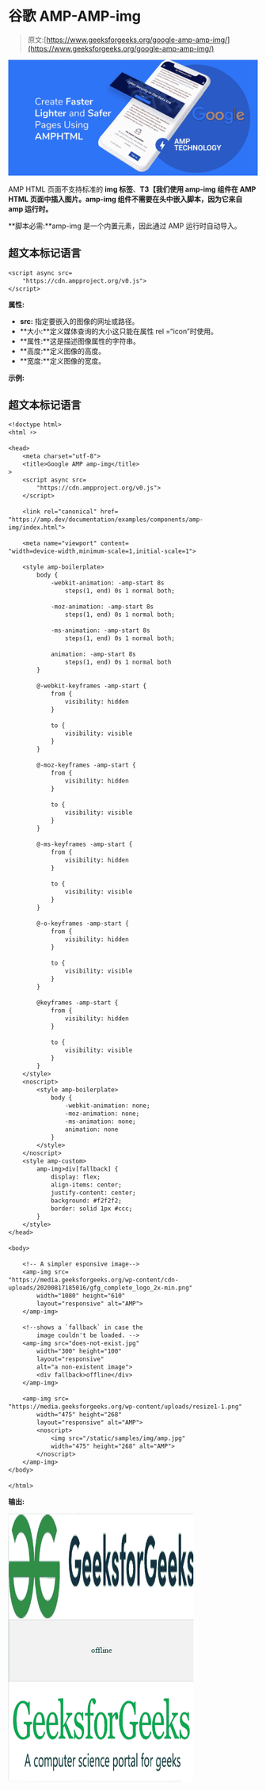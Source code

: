 # 谷歌 AMP-AMP-img

> 原文:[https://www.geeksforgeeks.org/google-amp-amp-img/](https://www.geeksforgeeks.org/google-amp-amp-img/)

![](img/9f4c77d78e00cf75fc29323762067dd8.png)

AMP HTML 页面不支持标准的 **img 标签**、**T3【我们使用 **amp-img** 组件在 AMP HTML 页面中插入图片。amp-img 组件不需要在头中嵌入脚本，因为它来自 amp 运行时。**

**脚本必需:**amp-img 是一个内置元素，因此通过 AMP 运行时自动导入。

## 超文本标记语言

```
<script async src=
    "https://cdn.ampproject.org/v0.js">
</script>
```

**属性:**

*   **src:** 指定要嵌入的图像的网址或路径。
*   **大小:**定义媒体查询的大小这只能在属性 rel =“icon”时使用。
*   **属性:**这是描述图像属性的字符串。
*   **高度:**定义图像的高度。
*   **宽度:**定义图像的宽度。

**示例:**

## 超文本标记语言

```
<!doctype html>
<html ⚡>

<head>
    <meta charset="utf-8">
    <title>Google AMP amp-img</title>
>
    <script async src=
        "https://cdn.ampproject.org/v0.js">
    </script>

    <link rel="canonical" href=
"https://amp.dev/documentation/examples/components/amp-img/index.html">

    <meta name="viewport" content=
"width=device-width,minimum-scale=1,initial-scale=1">

    <style amp-boilerplate>
        body {
            -webkit-animation: -amp-start 8s 
                steps(1, end) 0s 1 normal both;

            -moz-animation: -amp-start 8s 
                steps(1, end) 0s 1 normal both;

            -ms-animation: -amp-start 8s 
                steps(1, end) 0s 1 normal both;

            animation: -amp-start 8s 
                steps(1, end) 0s 1 normal both
        }

        @-webkit-keyframes -amp-start {
            from {
                visibility: hidden
            }

            to {
                visibility: visible
            }
        }

        @-moz-keyframes -amp-start {
            from {
                visibility: hidden
            }

            to {
                visibility: visible
            }
        }

        @-ms-keyframes -amp-start {
            from {
                visibility: hidden
            }

            to {
                visibility: visible
            }
        }

        @-o-keyframes -amp-start {
            from {
                visibility: hidden
            }

            to {
                visibility: visible
            }
        }

        @keyframes -amp-start {
            from {
                visibility: hidden
            }

            to {
                visibility: visible
            }
        }
    </style>
    <noscript>
        <style amp-boilerplate>
            body {
                -webkit-animation: none;
                -moz-animation: none;
                -ms-animation: none;
                animation: none
            }
        </style>
    </noscript>
    <style amp-custom>
        amp-img>div[fallback] {
            display: flex;
            align-items: center;
            justify-content: center;
            background: #f2f2f2;
            border: solid 1px #ccc;
        }
    </style>
</head>

<body>

    <!-- A simpler esponsive image-->
    <amp-img src=
"https://media.geeksforgeeks.org/wp-content/cdn-uploads/20200817185016/gfg_complete_logo_2x-min.png"
        width="1080" height="610" 
        layout="responsive" alt="AMP">
    </amp-img>

    <!--shows a `fallback` in case the 
        image couldn't be loaded. -->
    <amp-img src="does-not-exist.jpg" 
        width="300" height="100" 
        layout="responsive" 
        alt="a non-existent image">
        <div fallback>offline</div>
    </amp-img>

    <amp-img src=
"https://media.geeksforgeeks.org/wp-content/uploads/resize1-1.png"
        width="475" height="268"
        layout="responsive" alt="AMP">
        <noscript>
            <img src="/static/samples/img/amp.jpg" 
            width="475" height="268" alt="AMP">
        </noscript>
    </amp-img>
</body>

</html>
```

**输出:**

![](img/2305b38da631704a68de0f0aeabbc386.png)